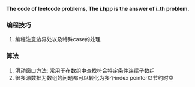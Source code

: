 **The code of leetcode problems, The i.hpp is the answer of i_th problem.**

### 编程技巧
1. 编程注意边界处以及特殊case的处理

### 算法
1. 滑动窗口方法: 常用于在数组中查找符合特定条件连续子数组
2. 很多源数据为数组的问题都可以转化为多个index pointor以节约时空